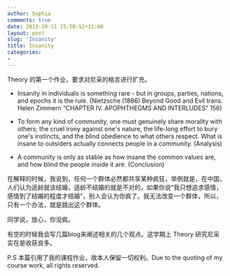 ```yaml
---
author: Sophia
comments: true
date: 2013-10-11 15:58:12+11:00
layout: post
slug: 'Insanity'
title: Insanity
categories:
-
---
```


Theory 的第一个作业，要求对尼采的格言进行扩充。

- Insanity in individuals is something rare - but in groups, parties, nations, and epochs it is the rule. (Nietzsche (1886) Beyond Good and Evil trans. Helen Zimmern “CHAPTER IV. APOPHTHEGMS AND INTERLUDES” 156)

- To form any kind of community, one must genuinely share morality with others; the cruel irony against one's nature, the life-long effort to bury one's instincts, and the blind obedience to what others respect. What is insane to outsiders actually connects people in a community. (Analysis)

- A community is only as stable as how insane the common values are, and how blind the people inside it are. (Conclusion)

在解释的时候，我说到，任何一个群体必然都共享某种疯狂，举例就是，在中国，人们认为适龄就该结婚，适龄不结婚的就是不对的，如果你说“我只想追求感情，感情到了结婚的程度才结婚”，别人会认为你疯了。我无法改变一个群体，所以，只有一个办法，就是跳出这个群体。

同学说，放心，你没疯。

有空的时候我会写几篇blog来阐述相关的几个观点。这学期上 Theory 研究尼采实在是收获良多。

P.S 本篇引用了我的课程作业，故本人保留一切权利。Due to the quoting of my course work, all rights reserved.

